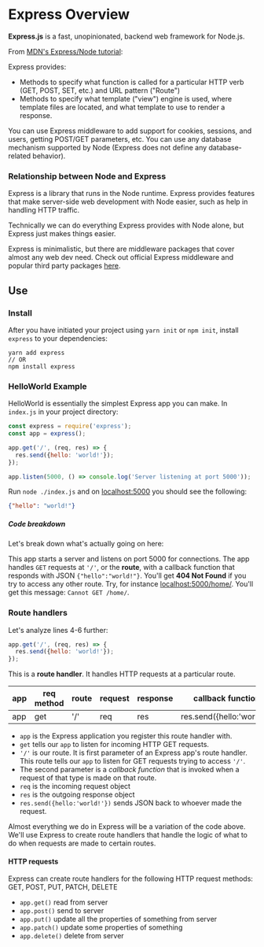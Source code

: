 
# Express Overview
**Express.js** is a fast, unopinionated, backend web framework for Node.js. 

From [MDN's Express/Node tutorial](https://developer.mozilla.org/en-US/docs/Learn/Server-side/Express_Nodejs):

Express provides:
- Methods to specify what function is called for a particular HTTP verb (GET, POST, SET, etc.) and URL pattern ("Route")
- Methods to specify what template ("view") engine is used, where template files are located, and what template to use to render a response. 

You can use Express middleware to add support for cookies, sessions, and users, getting POST/GET parameters, etc. You can use any database mechanism supported by Node (Express does not define any database-related behavior).

### Relationship between Node and Express 
Express is a library that runs in the Node runtime. Express provides features that make server-side web development with Node easier, such as help in handling HTTP traffic.

Technically we can do everything Express provides with Node alone, but Express just makes things easier. 

Express is minimalistic, but there are middleware packages that cover almost any web dev need. Check out official Express middleware and popular third party packages [here](http://expressjs.com/en/resources/middleware.html).

## Use
### Install

After you have initiated your project using `yarn init` or `npm init`, install `express` to your dependencies:
```
yarn add express 
// OR
npm install express
```

### HelloWorld Example
HelloWorld is essentially the simplest Express app you can make.
In `index.js` in your project directory:
```js
const express = require('express'); 
const app = express();

app.get('/', (req, res) => {
  res.send({hello: 'world!'});
});

app.listen(5000, () => console.log('Server listening at port 5000'));
```
Run `node ./index.js` 
and on [localhost:5000](localhost:5000) you should see the following:
```json
{"hello": "world!"}
```

##### Code breakdown
Let's break down what's actually going on here:

This app starts a server and listens on port 5000 for connections. The app handles `GET` requests at `'/'`, or the **route**, with a callback function that responds with JSON `{"hello":"world!"}`. You'll get **404 Not Found** if you try to access any other route. Try, for instance [localhost:5000/home/](localhost:5000/home/). You'll get this message: `Cannot GET /home/`.

### Route handlers
Let's analyze lines 4-6 further:
```js 
app.get('/', (req, res) => {
  res.send({hello: 'world!'});
});
```
This is a **route handler**. It handles HTTP requests at a particular route.

| app | req method | route | request | response | callback function          |
| --- | ---------- | ----- | ------- | -------- | -------------------------- |
| app | get        | '/'   | req     | res      | res.send({hello:'world!'}) |
- `app` is the Express application you register this route handler with.
- `get` tells our `app` to listen for incoming HTTP GET requests. 
- `'/'` is our route. It is first parameter of an Express app's route handler. This route tells our `app` to listen for GET requests trying to access `'/'`.
- The second parameter is a *callback function* that is invoked when a request of that type is made on that route.
- `req` is the incoming request object
- `res` is the outgoing response object
- `res.send({hello:'world!'})` sends JSON back to whoever made the request.

Almost everything we do in Express will be a variation of the code above. We'll use Express to create route handlers that handle the logic of what to do when requests are made to certain routes.

#### HTTP requests
Express can create route handlers for the following HTTP request methods: GET, POST, PUT, PATCH, DELETE
- `app.get()` read from server
- `app.post()` send to server
- `app.put()` update all the properties of something from server
- `app.patch()` update some properties of something
- `app.delete()` delete from server